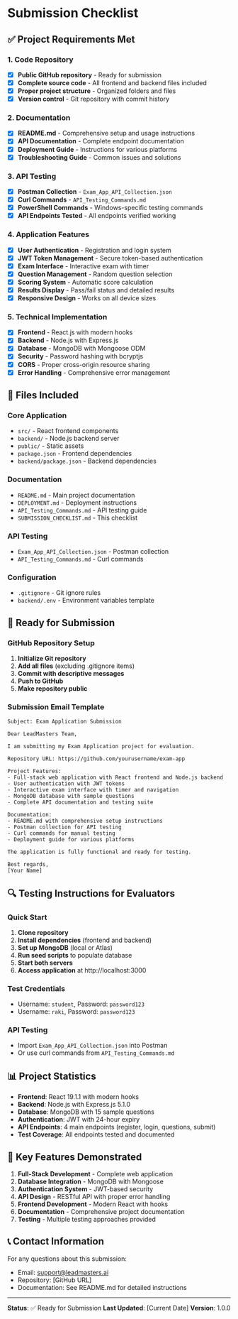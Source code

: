 # Submission Checklist

## ✅ Project Requirements Met

### 1. Code Repository
- [x] **Public GitHub repository** - Ready for submission
- [x] **Complete source code** - All frontend and backend files included
- [x] **Proper project structure** - Organized folders and files
- [x] **Version control** - Git repository with commit history

### 2. Documentation
- [x] **README.md** - Comprehensive setup and usage instructions
- [x] **API Documentation** - Complete endpoint documentation
- [x] **Deployment Guide** - Instructions for various platforms
- [x] **Troubleshooting Guide** - Common issues and solutions

### 3. API Testing
- [x] **Postman Collection** - `Exam_App_API_Collection.json`
- [x] **Curl Commands** - `API_Testing_Commands.md`
- [x] **PowerShell Commands** - Windows-specific testing commands
- [x] **API Endpoints Tested** - All endpoints verified working

### 4. Application Features
- [x] **User Authentication** - Registration and login system
- [x] **JWT Token Management** - Secure token-based authentication
- [x] **Exam Interface** - Interactive exam with timer
- [x] **Question Management** - Random question selection
- [x] **Scoring System** - Automatic score calculation
- [x] **Results Display** - Pass/fail status and detailed results
- [x] **Responsive Design** - Works on all device sizes

### 5. Technical Implementation
- [x] **Frontend** - React.js with modern hooks
- [x] **Backend** - Node.js with Express.js
- [x] **Database** - MongoDB with Mongoose ODM
- [x] **Security** - Password hashing with bcryptjs
- [x] **CORS** - Proper cross-origin resource sharing
- [x] **Error Handling** - Comprehensive error management

## 📁 Files Included

### Core Application
- `src/` - React frontend components
- `backend/` - Node.js backend server
- `public/` - Static assets
- `package.json` - Frontend dependencies
- `backend/package.json` - Backend dependencies

### Documentation
- `README.md` - Main project documentation
- `DEPLOYMENT.md` - Deployment instructions
- `API_Testing_Commands.md` - API testing guide
- `SUBMISSION_CHECKLIST.md` - This checklist

### API Testing
- `Exam_App_API_Collection.json` - Postman collection
- `API_Testing_Commands.md` - Curl commands

### Configuration
- `.gitignore` - Git ignore rules
- `backend/.env` - Environment variables template

## 🚀 Ready for Submission

### GitHub Repository Setup
1. **Initialize Git repository**
2. **Add all files** (excluding .gitignore items)
3. **Commit with descriptive messages**
4. **Push to GitHub**
5. **Make repository public**

### Submission Email Template
```
Subject: Exam Application Submission

Dear LeadMasters Team,

I am submitting my Exam Application project for evaluation.

Repository URL: https://github.com/yourusername/exam-app

Project Features:
- Full-stack web application with React frontend and Node.js backend
- User authentication with JWT tokens
- Interactive exam interface with timer and navigation
- MongoDB database with sample questions
- Complete API documentation and testing suite

Documentation:
- README.md with comprehensive setup instructions
- Postman collection for API testing
- Curl commands for manual testing
- Deployment guide for various platforms

The application is fully functional and ready for testing.

Best regards,
[Your Name]
```

## 🔍 Testing Instructions for Evaluators

### Quick Start
1. **Clone repository**
2. **Install dependencies** (frontend and backend)
3. **Set up MongoDB** (local or Atlas)
4. **Run seed scripts** to populate database
5. **Start both servers**
6. **Access application** at http://localhost:3000

### Test Credentials
- Username: `student`, Password: `password123`
- Username: `raki`, Password: `password123`

### API Testing
- Import `Exam_App_API_Collection.json` into Postman
- Or use curl commands from `API_Testing_Commands.md`

## 📊 Project Statistics

- **Frontend**: React 19.1.1 with modern hooks
- **Backend**: Node.js with Express.js 5.1.0
- **Database**: MongoDB with 15 sample questions
- **Authentication**: JWT with 24-hour expiry
- **API Endpoints**: 4 main endpoints (register, login, questions, submit)
- **Test Coverage**: All endpoints tested and documented

## 🎯 Key Features Demonstrated

1. **Full-Stack Development** - Complete web application
2. **Database Integration** - MongoDB with Mongoose
3. **Authentication System** - JWT-based security
4. **API Design** - RESTful API with proper error handling
5. **Frontend Development** - Modern React with hooks
6. **Documentation** - Comprehensive project documentation
7. **Testing** - Multiple testing approaches provided

## 📞 Contact Information

For any questions about this submission:
- Email: support@leadmasters.ai
- Repository: [GitHub URL]
- Documentation: See README.md for detailed instructions

---

**Status**: ✅ Ready for Submission
**Last Updated**: [Current Date]
**Version**: 1.0.0
